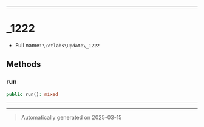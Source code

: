 ***

# _1222





* Full name: `\Zotlabs\Update\_1222`




## Methods


### run



```php
public run(): mixed
```












***


***
> Automatically generated on 2025-03-15
